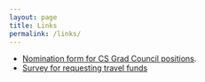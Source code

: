 ```yaml
---
layout: page
title: Links
permalink: /links/
---
```



* [Nomination form for CS Grad Council positions](https://goo.gl/forms/RrUwcIDPgUFHJak82).
* [Survey for requesting travel funds](https://virginiatech.qualtrics.com/SE/?SID=SV_dgLcRAZnEDAnH2l)


